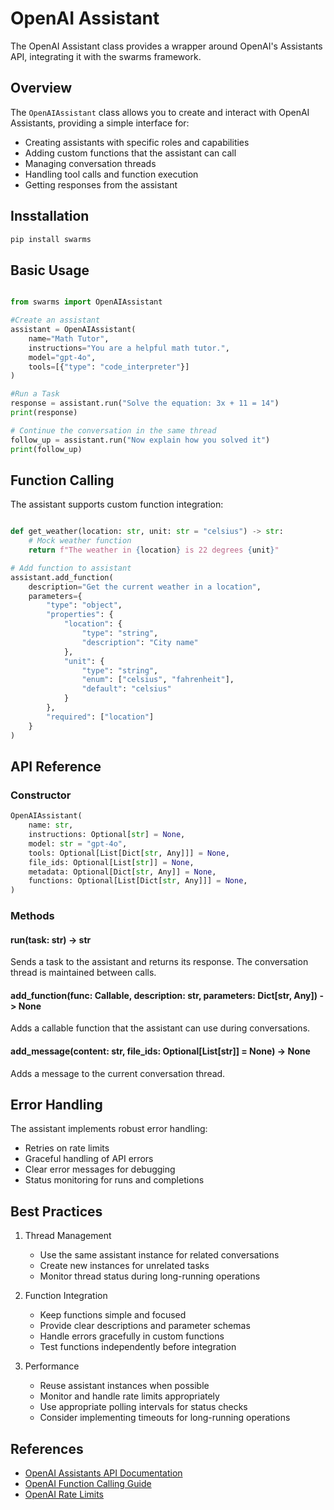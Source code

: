 # OpenAI Assistant

The OpenAI Assistant class provides a wrapper around OpenAI's Assistants API, integrating it with the swarms framework.

## Overview

The `OpenAIAssistant` class allows you to create and interact with OpenAI Assistants, providing a simple interface for:

- Creating assistants with specific roles and capabilities
- Adding custom functions that the assistant can call
- Managing conversation threads
- Handling tool calls and function execution
- Getting responses from the assistant

## Insstallation

```bash
pip install swarms
```
## Basic Usage

```python

from swarms import OpenAIAssistant

#Create an assistant
assistant = OpenAIAssistant(
    name="Math Tutor",
    instructions="You are a helpful math tutor.",
    model="gpt-4o",
    tools=[{"type": "code_interpreter"}]
)

#Run a Task
response = assistant.run("Solve the equation: 3x + 11 = 14")
print(response)

# Continue the conversation in the same thread
follow_up = assistant.run("Now explain how you solved it")
print(follow_up)
```

## Function Calling

The assistant supports custom function integration:

```python

def get_weather(location: str, unit: str = "celsius") -> str:
    # Mock weather function
    return f"The weather in {location} is 22 degrees {unit}"

# Add function to assistant
assistant.add_function(
    description="Get the current weather in a location",
    parameters={
        "type": "object",
        "properties": {
            "location": {
                "type": "string",
                "description": "City name"
            },
            "unit": {
                "type": "string",
                "enum": ["celsius", "fahrenheit"],
                "default": "celsius"
            }
        },
        "required": ["location"]
    }
)
```

## API Reference

### Constructor

```python
OpenAIAssistant(
    name: str,
    instructions: Optional[str] = None,
    model: str = "gpt-4o",
    tools: Optional[List[Dict[str, Any]]] = None,
    file_ids: Optional[List[str]] = None,
    metadata: Optional[Dict[str, Any]] = None,
    functions: Optional[List[Dict[str, Any]]] = None,
)
```

### Methods

#### run(task: str) -> str
Sends a task to the assistant and returns its response. The conversation thread is maintained between calls.

#### add_function(func: Callable, description: str, parameters: Dict[str, Any]) -> None
Adds a callable function that the assistant can use during conversations.

#### add_message(content: str, file_ids: Optional[List[str]] = None) -> None
Adds a message to the current conversation thread.

## Error Handling

The assistant implements robust error handling:
- Retries on rate limits
- Graceful handling of API errors
- Clear error messages for debugging
- Status monitoring for runs and completions

## Best Practices

1. Thread Management
   - Use the same assistant instance for related conversations
   - Create new instances for unrelated tasks
   - Monitor thread status during long-running operations

2. Function Integration
   - Keep functions simple and focused
   - Provide clear descriptions and parameter schemas
   - Handle errors gracefully in custom functions
   - Test functions independently before integration

3. Performance
   - Reuse assistant instances when possible
   - Monitor and handle rate limits appropriately
   - Use appropriate polling intervals for status checks
   - Consider implementing timeouts for long-running operations

## References

- [OpenAI Assistants API Documentation](https://platform.openai.com/docs/assistants/overview)
- [OpenAI Function Calling Guide](https://platform.openai.com/docs/guides/function-calling)
- [OpenAI Rate Limits](https://platform.openai.com/docs/guides/rate-limits)




